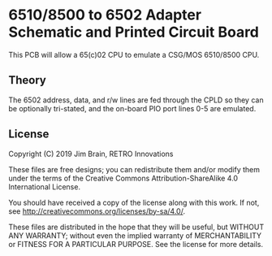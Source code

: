 # 6510/8500 to 6502 Adapter Schematic and Printed Circuit Board
This PCB will allow a 65(c)02 CPU to emulate a CSG/MOS 6510/8500 CPU.

## Theory
The 6502 address, data, and r/w lines are fed through the CPLD so they can be optionally tri-stated, and the on-board PIO port lines 0-5 are emulated.

## License
Copyright (C) 2019  Jim Brain, RETRO Innovations

These files are free designs; you can redistribute them and/or modify
them under the terms of the Creative Commons Attribution-ShareAlike 
4.0 International License.

You should have received a copy of the license along with this
work. If not, see <http://creativecommons.org/licenses/by-sa/4.0/>.

These files are distributed in the hope that they will be useful,
but WITHOUT ANY WARRANTY; without even the implied warranty of
MERCHANTABILITY or FITNESS FOR A PARTICULAR PURPOSE.  See the
license for more details.


